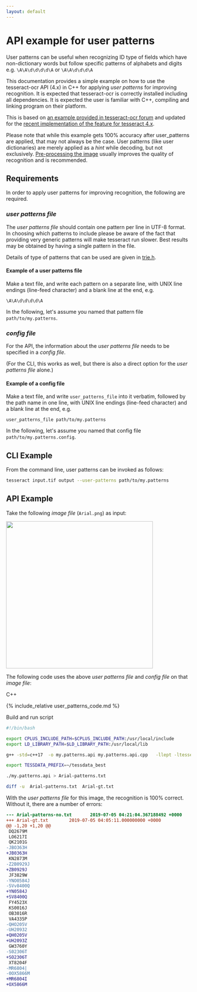 ```yaml
---
layout: default
---
```


# API example for user patterns

User patterns can be useful when recognizing ID type of fields which have non-dictionary words but follow specific patterns of alphabets and digits e.g. `\A\A\d\d\d\d\A`  or `\A\A\d\d\d\A`

This documentation provides a simple example on how to use the tesseract-ocr API
(4.x) in C++ for applying _user patterns_ for improving recognition.
It is expected that tesseract-ocr is correctly installed including all dependencies.
It is expected the user is familiar with C++, compiling and linking program on their platform.

This is based on [an example provided in tesseract-ocr forum](https://groups.google.com/forum/#!msg/tesseract-ocr/y052O_DwYic/gsJN1NHBfqkJ) and updated for the [recent implementation of the feature for tesseract 4.x](https://github.com/tesseract-ocr/tesseract/pull/2328).

Please note that while this example gets 100% accuracy after user_patterns are applied, that may not always be the case. User patterns (like user dictionaries) are merely applied as a _hint_ while decoding, but not exclusively. [Pre-processing the image](ImproveQuality.md) usually improves the quality of recognition and is recommended.

## Requirements

In order to apply user patterns for improving recognition, the following are required.

### _user patterns file_

The _user patterns file_ should contain one pattern per line in UTF-8 format.  In choosing which patterns to include please be aware of the fact that providing very generic patterns will make tesseract run slower. Best results may be obtained by having a single pattern in the file.

Details of type of patterns that can be used are given in [trie.h](https://github.com/tesseract-ocr/tesseract/blob/master/src/dict/trie.h#L185).

#### Example of a user patterns file

Make a text file, and write each pattern on a separate line, with UNIX line endings (line-feed character) and a blank line at the end, e.g.

```
\A\A\d\d\d\d\A

```

In the following, let's assume you named that pattern file `path/to/my.patterns`.

### _config file_

For the API, the information about the _user patterns file_ needs to be specified in a _config file_.

(For the CLI, this works as well, but there is also a direct option for the _user patterns file_ alone.)

#### Example of a config file

Make a text file, and write `user_patterns_file` into it verbatim, followed by the path name in one line, with UNIX line endings (line-feed character) and a blank line at the end, e.g.

```
user_patterns_file path/to/my.patterns

```

In the following, let's assume you named that config file `path/to/my.patterns.config`.

## CLI Example

From the command line, user patterns can be invoked as follows:

```sh
tesseract input.tif output --user-patterns path/to/my.patterns
```

## API Example

Take the following _image file_ (`Arial.png`) as input:

 <img src="https://user-images.githubusercontent.com/5095331/60698052-34c08680-9f0b-11e9-8c9a-7c1aaa9b1e02.png" height=400>

The following code uses the above _user patterns file_ and _config file_ on that _image file_:

C++

{% include_relative user_patterns_code.md %}

Build and run script

```sh
#!/bin/bash

export CPLUS_INCLUDE_PATH=$CPLUS_INCLUDE_PATH:/usr/local/include
export LD_LIBRARY_PATH=$LD_LIBRARY_PATH:/usr/local/lib

g++ -std=c++17  -o my.patterns.api my.patterns.api.cpp   -llept -ltesseract

export TESSDATA_PREFIX=~/tessdata_best

./my.patterns.api > Arial-patterns.txt

diff -u  Arial-patterns.txt  Arial-gt.txt
```

With the _user patterns file_ for this image, the recognition is 100% correct. Without it, there are a number of errors:

```patch
--- Arial-patterns-no.txt       2019-07-05 04:21:04.367188492 +0000
+++ Arial-gt.txt        2019-07-05 04:05:11.000000000 +0000
@@ -1,20 +1,20 @@
 DQ2679M
 LO6217I
 QK2101G
-JBO363H
+JB0363H
 KN2873M
-Z2B0929J
+ZB0929J
 JF3829W
-YNO0584J
-SVv8400Q
+YN0584J
+SV8400Q
 FY4523X
 KS0016J
 OB3016R
 VA4335P
-QHO205V
-UH20932
+QH0205V
+UH2093Z
 GW3760Y
-S02306T
+SO2306T
 XT8204F
-MR6804|
-0OX5866M
+MR6804I
+OX5866M
```